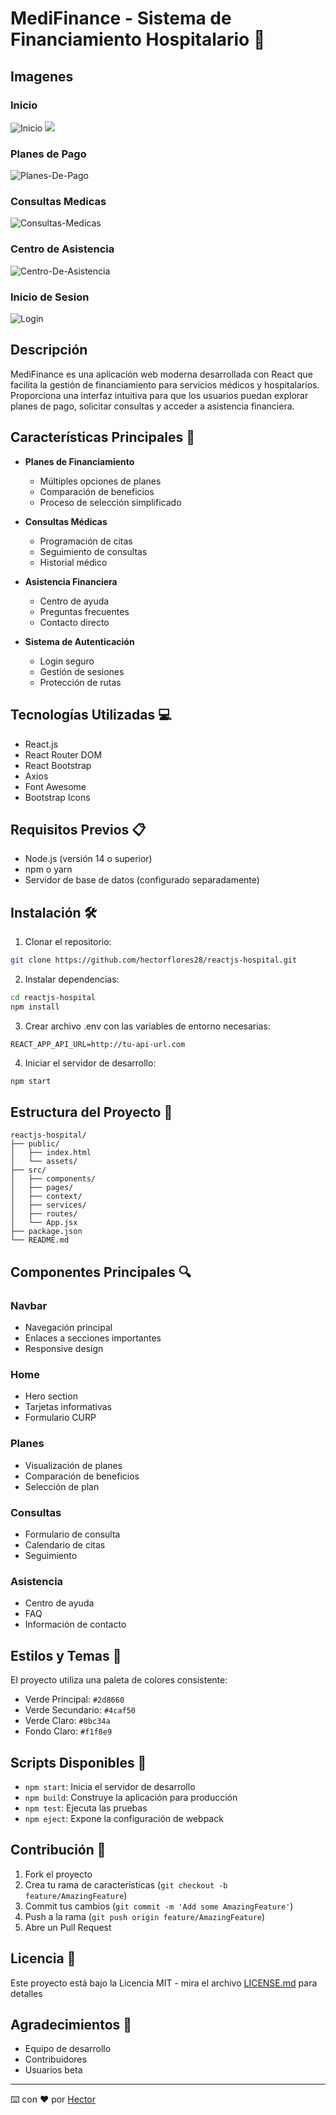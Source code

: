 # MediFinance - Sistema de Financiamiento Hospitalario 🏥

## Imagenes
### Inicio
![Inicio](public/screenshot.png)
![](public/screenshot1.png)
### Planes de Pago
![Planes-De-Pago](public/screenshot2.png)
### Consultas Medicas
![Consultas-Medicas](public/screenshot3.png)
### Centro de Asistencia
![Centro-De-Asistencia](public/screenshot4.png)
### Inicio de Sesion
![Login](public/screenshot5.png)


## Descripción
MediFinance es una aplicación web moderna desarrollada con React que facilita la gestión de financiamiento para servicios médicos y hospitalarios. Proporciona una interfaz intuitiva para que los usuarios puedan explorar planes de pago, solicitar consultas y acceder a asistencia financiera.

## Características Principales 🌟

- **Planes de Financiamiento**
  - Múltiples opciones de planes
  - Comparación de beneficios
  - Proceso de selección simplificado

- **Consultas Médicas**
  - Programación de citas
  - Seguimiento de consultas
  - Historial médico

- **Asistencia Financiera**
  - Centro de ayuda
  - Preguntas frecuentes
  - Contacto directo

- **Sistema de Autenticación**
  - Login seguro
  - Gestión de sesiones
  - Protección de rutas

## Tecnologías Utilizadas 💻

- React.js
- React Router DOM
- React Bootstrap
- Axios
- Font Awesome
- Bootstrap Icons

## Requisitos Previos 📋

- Node.js (versión 14 o superior)
- npm o yarn
- Servidor de base de datos (configurado separadamente)

## Instalación 🛠️

1. Clonar el repositorio:
```bash
git clone https://github.com/hectorflores28/reactjs-hospital.git
```

2. Instalar dependencias:
```bash
cd reactjs-hospital
npm install
```

3. Crear archivo .env con las variables de entorno necesarias:
```env
REACT_APP_API_URL=http://tu-api-url.com
```

4. Iniciar el servidor de desarrollo:
```bash
npm start
```

## Estructura del Proyecto 📁

```
reactjs-hospital/
├── public/
│   ├── index.html
│   └── assets/
├── src/
│   ├── components/
│   ├── pages/
│   ├── context/
│   ├── services/
│   ├── routes/
│   └── App.jsx
├── package.json
└── README.md
```

## Componentes Principales 🔍

### Navbar
- Navegación principal
- Enlaces a secciones importantes
- Responsive design

### Home
- Hero section
- Tarjetas informativas
- Formulario CURP

### Planes
- Visualización de planes
- Comparación de beneficios
- Selección de plan

### Consultas
- Formulario de consulta
- Calendario de citas
- Seguimiento

### Asistencia
- Centro de ayuda
- FAQ
- Información de contacto

## Estilos y Temas 🎨

El proyecto utiliza una paleta de colores consistente:
- Verde Principal: `#2d8660`
- Verde Secundario: `#4caf50`
- Verde Claro: `#8bc34a`
- Fondo Claro: `#f1f8e9`

## Scripts Disponibles 📜

- `npm start`: Inicia el servidor de desarrollo
- `npm build`: Construye la aplicación para producción
- `npm test`: Ejecuta las pruebas
- `npm eject`: Expone la configuración de webpack

## Contribución 🤝

1. Fork el proyecto
2. Crea tu rama de características (`git checkout -b feature/AmazingFeature`)
3. Commit tus cambios (`git commit -m 'Add some AmazingFeature'`)
4. Push a la rama (`git push origin feature/AmazingFeature`)
5. Abre un Pull Request

## Licencia 📄

Este proyecto está bajo la Licencia MIT - mira el archivo [LICENSE.md](LICENSE.md) para detalles

## Agradecimientos 🎁

- Equipo de desarrollo
- Contribuidores
- Usuarios beta

---
⌨️ con ❤️ por [Hector](https://github.com/hectorflores28) 
